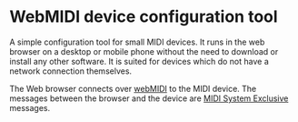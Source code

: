 # WebMIDI device configuration tool

A simple configuration tool for small MIDI devices. It runs in the web browser on a desktop or mobile phone without the need to download or install any other software. It is suited for devices which do not have a network connection themselves.

The Web browser connects over [webMIDI](https://webaudio.github.io/web-midi-api/#extensions-to-the-navigator-interface) to the MIDI device. The messages between the browser and the device are [MIDI System Exclusive](https://en.wikipedia.org/wiki/MIDI#System_Exclusive_messages) messages.
